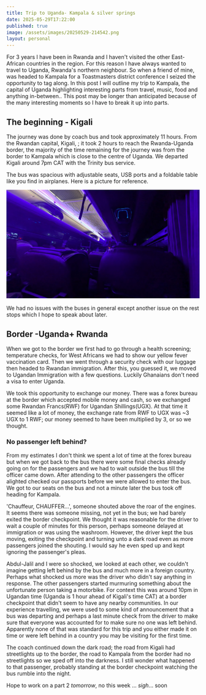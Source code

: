 ```yaml
---
title: Trip to Uganda- Kampala & silver springs
date: 2025-05-29T17:22:00
published: true
image: /assets/images/20250529-214542.png
layout: personal
---
```

For 3 years I have been in Rwanda and I haven't visited the other East-African countries in the region. For this reason I have always wanted to travel to Uganda, Rwanda's northern neighbour. So when a friend of mine,  was headed to Kampala for a Toastmasters district conference I seized the opportunity to tag along.  In this post I will outline my trip to Kampala, the capital of Uganda highlighting  interesting parts from travel, music, food and anything in-between.. This post may be longer than anticipated because of the many interesting moments so I have to break it up into parts.  

## The beginning - Kigali

The journey was done by coach bus and took approximately 11 hours. From the Rwandan capital, Kigali, ; it took 2 hours to reach the Rwanda-Uganda border, the majority of the time remaining for the journey  was from the border to Kampala which is close to the centre of Uganda. We departed Kigali around 7pm CAT with the Trinity bus service. 

The bus was spacious with adjustable seats, USB ports and a foldable table like you find in airplanes. Here is a picture for reference.

![Inside the Trinity bus on the journey from Kigali to Kampala](/assets/images/20250529-213008.png "Trinity bus on the journey from Kigali to Kampala")

We had no issues with the buses in general except another issue on the rest stops which I hope to speak about later.

## Border -Uganda+ Rwanda

When we got to the border we first had to go through a health screening; temperature checks, for West Africans we had to show our yellow fever vaccination card. Then we went through a security check with our luggage then headed to Rwandan immigration. After this, you guessed it, we moved to Ugandan Immigration with a few questions. Luckily Ghanaians don't need a visa to enter Uganda.

We took this opportunity to exchange our money. There was a forex bureau at the border which accepted mobile money and cash, so we exchanged some Rwandan Francs(RWF) for Ugandan Shillings(UGX). At that time it seemed like a lot of money, the exchange rate from RWF to UGX was \~3 UGX to 1 RWF; our money seemed to have been multiplied by 3, or so we thought.

### No passenger left behind?

From my estimates I don't think we spent a lot of time at the forex bureau but when we got back to the bus there were some final checks already going on for the passengers and we had to wait outside the bus till the officer came down. After attending to the other passengers the officer alighted checked our passports before we were allowed to enter the bus. We got to our seats on the bus and not a minute later the bus took off heading for Kampala. 

'Chauffeur, CHAUFFER...', someone shouted above the roar of the engines. It seems there was someone missing, not yet in the bus; we had barely exited the border checkpoint.  We thought it was reasonable for the driver to wait a couple of minutes for this person, perhaps someone delayed at immigration or was using the washroom. 
However, the driver kept the bus moving, exiting the checkpoint and turning unto a dark road even as more passengers joined the shouting. I would say he even sped up and kept ignoring the passenger's pleas.

 Abdul-Jalil and I were so shocked, we looked at each other, we couldn't imagine getting left behind by the bus and much more in a foreign country.  Perhaps what shocked us more was the driver who didn't say anything in response.
The other passengers started murmuring something about the unfortunate person taking a motorbike. For context this was around 10pm in Ugandan time (Uganda is 1 hour ahead of Kigali's time CAT) at a border checkpoint that didn't seem to have any nearby communities. 
In our experience travelling, we were used to some kind of announcement that a bus was departing and perhaps a last minute check from the driver to make sure that everyone was accounted for to make sure no one was left behind.  Apparently none of that was standard for this trip and you either made it on time or were left behind in a country you may be visiting for the first time. 

The coach continued down the dark road; the road from Kigali had  streetlights up to the border, the road to Kampala from the border had no streetlights so we sped off into the darkness. I still wonder what happened to that passenger, probably standing at the border checkpoint watching the bus rumble into the night.

Hope to work on a part 2 _tomorrow_, no this week ... _sigh_... soon
